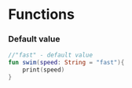 # Functions

### Default value

```kotlin
//"fast" - default value
fun swim(speed: String = "fast"){  
    print(speed)  
}
```